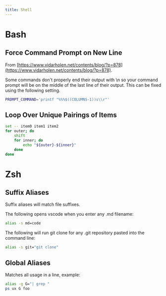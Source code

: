 ```yaml
---
title: Shell
---
```


# Bash

## Force Command Prompt on New Line

From [https://www.vidarholen.net/contents/blog/?p=878](https://www.vidarholen.net/contents/blog/?p=878).

Some commands don't properly end their output with \n so your command prompt will be on the middle of the last line of their output.  This can be fixed using the following setting.

~~~ bash
PROMPT_COMMAND='printf "%%%$((COLUMNS-1))s\\r"'
~~~

## Loop Over Unique Pairings of Items
~~~ bash
set -- item0 item1 item2
for outer; do
    shift
    for inner; do
        echo "${outer}-${inner}"
    done
done
~~~

# Zsh

## Suffix Aliases

Suffix aliases will match file suffixes.    

The following opens vscode when you enter any .md filename:
~~~ bash
alias -s md=code
~~~

The following will run git clone for any .git repository pasted into the command line:
~~~ bash
alias -s git="git clone"
~~~

## Global Aliases

Matches all usage in a line, example:
~~~ bash
alias -g G="| grep "
ps ux G foo
~~~
